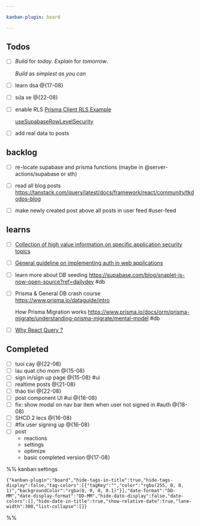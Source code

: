 ```yaml
---

kanban-plugin: board

---
```


## Todos

- [ ] _Build_ for _today_.
	_Explain_ for _tomorrow_.
	
	_Build_ as _simplest as you can_
- [ ] learn dsa  @{17-08}
- [ ] sửa xe @{22-08}
- [ ] enable RLS
	[Prisma Client RLS Example](https://github.com/prisma/prisma-client-extensions/tree/main/row-level-security#prisma-client-extension---row-level-security)
	
	[useSupabaseRowLevelSecurity](https://github.com/dthyresson/prisma-extension-supabase-rls#usesupabaserowlevelsecurity)
- [ ] add real data to posts


## backlog

- [ ] re-locate supabase and prisma functions (maybe in @server-actions/supabase or sth)
- [ ] read all blog posts
	https://tanstack.com/query/latest/docs/framework/react/community/tkdodos-blog
- [ ] make newly created post above all posts in user feed
	#user-feed


## learns

- [ ] [Collection of high value information on specific application security topics](https://cheatsheetseries.owasp.org/index.html)
- [ ] [General guideline on implementing auth in web applications](https://thecopenhagenbook.com/)
- [ ] learn more about DB seeding
	https://supabase.com/blog/snaplet-is-now-open-source?ref=dailydev
	#db
- [ ] Prisma & General DB crash course
	https://www.prisma.io/dataguide/intro
	
	How Prisma Migration works
	https://www.prisma.io/docs/orm/prisma-migrate/understanding-prisma-migrate/mental-model
	#db
- [ ] [Why React Query ?](https://ui.dev/why-react-query)


## Completed

- [ ] tuoi cay @{22-08}
- [ ] lau quat cho mom @{15-08}
- [ ] sign in/sign up page @{15-08} #ui
- [ ] realtime posts @{21-08}
- [ ] tháo tivi @{22-08}
- [ ] post component UI #ui  @{16-08}
- [ ] fix: show modal on nav bar item when user not signed in #auth @{18-08}
- [ ] SHCD 2 lecs @{16-08}
- [ ] #fix user signing up @{16-08}
- [ ] post 
	- reactions
	- settings
	- optimize
	- basic completed version @{17-08}




%% kanban:settings
```
{"kanban-plugin":"board","hide-tags-in-title":true,"hide-tags-display":false,"tag-colors":[{"tagKey":"","color":"rgba(255, 0, 0, 1)","backgroundColor":"rgba(0, 0, 0, 0.1)"}],"date-format":"DD-MM","date-display-format":"DD-MM","hide-date-display":false,"date-colors":[],"hide-date-in-title":true,"show-relative-date":true,"lane-width":300,"list-collapse":[]}
```
%%
